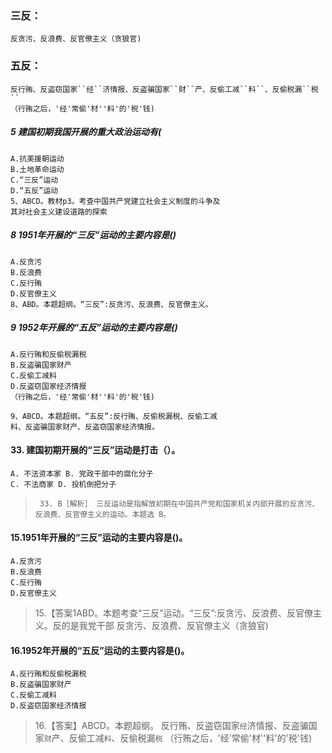 ### 三反：
    反贪污、反浪费、反官僚主义（贪狼官)
    
### 五反：
    反行贿、反盗窃国家``经``济情报、反盗骗国家``财``产、反偷工减``料``、反偷税漏``税``
    （行贿之后，'经'常偷'材''料'的'税'钱)

##### 5 建国初期我国开展的重大政治运动有(
    A.抗美援朝运动
    B.土地革命运动
    C.“三反”运动
    D.“五反”运动
    5、ABCD。教材p3。考查中国共产党建立社会主义制度的斗争及
    其对社会主义建设道路的探索

##### 8 1951年开展的“三反”运动的主要内容是()
    A.反贪污
    B.反浪费
    C.反行贿
    D.反官僚主义
    8、ABD。本题超纲。“三反”:反贪污、反浪费、反官僚主义。
    
##### 9 1952年开展的“五反”运动的主要内容是()
    A.反行贿和反偷税漏税
    B.反盗骗国家财产
    C.反偷工减料
    D.反盗窃国家经济情报
    （行贿之后，'经'常偷'材''料'的'税'钱)
    
    9、ABCD。本题超纲。“五反”:反行贿、反偷税漏税、反偷工减
    料、反盗骗国家财产、反盗窃国家经济情报。


#### 33. 建国初期开展的“三反”运动是打击（）。
    A. 不法资本家 B. 党政干部中的腐化分子
    C. 不法商家 D. 投机倒把分子
>      33. B［解析］ 三反运动是指解放初期在中国共产党和国家机关内部开展的反贪污、反浪费、反官僚主义的运动。本题选 B。

#### 15.1951年开展的“三反”运动的主要内容是()。
    A.反贪污
    B.反浪费
    C.反行贿
    D.反官僚主义
>   15.【答案1ABD。本题考查“三反”运动。“三反”:反贪污、反浪费、反官僚主义。反的是我党干部
    反贪污、反浪费、反官僚主义（贪狼官)
    
    
#### 16.1952年开展的“五反”运动的主要内容是()。
    A.反行贿和反偷税漏税
    B.反盗骗国家财产
    C.反偷工减料
    D.反盗窃国家经济情报
>   16.【答案】ABCD。本题超纲。
反行贿、反盗窃国家``经``济情报、反盗骗国家``财``产、反偷工减``料``、反偷税漏``税``
（行贿之后，'经'常偷'材''料'的'税'钱)







































    